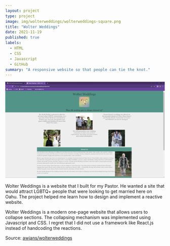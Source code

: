 ```yaml
---
layout: project
type: project
image: img/wolterweddings/wolterweddings-square.png
title: "Wolter Weddings"
date: 2021-11-19
published: true
labels:
  - HTML
  - CSS
  - Javascript
  - GitHub
summary: "A responsive website so that people can tie the knot."
---
```


<img class="img-fluid" alt="Wolter Weddings Home Page" src="../img/wolterweddings/wolterweddings-home-page.png">

Wolter Weddings is a website that I built for my Pastor. He wanted a site that would attract LGBTQ+ people that were looking to get married here on Oahu. The project helped me learn how to design and implement a reactive website.

Wolter Weddings is a modern one-page website that allows users to collapse sections. The collapsing mechanism was implemented using Javascript and CSS. I regret that I did not use a framework like React.js instead of handcoding the reactions.

Source: <a href="https://github.com/awjans/wolterweddings">awjans/wolterweddings</a>
